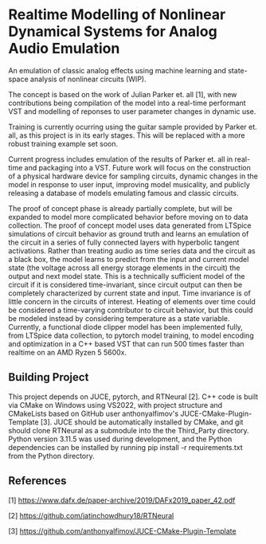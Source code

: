 # Realtime Modelling of Nonlinear Dynamical Systems for Analog Audio Emulation

An emulation of classic analog effects using machine learning and state-space analysis of nonlinear circuits (WIP).

The concept is based on the work of Julian Parker et. all [1], with new contributions being compilation of the model into a real-time performant VST and modelling of reponses to user parameter changes in dynamic use.

Training is currently ocurring using the guitar sample provided by Parker et. all, as this project is in its early stages. This will be replaced with a more robust training example set soon.

Current progress includes emulation of the results of Parker et. all in real-time and packaging into a VST. Future work will focus on the construction of a physical hardware device for sampling circuits, dynamic changes in the model in response to user input, improving model musicality, and publicly releasing a database of models emulating famous and classic circuits.

The proof of concept phase is already partially complete, but will be expanded to model more complicated behavior before moving on to data collection. The proof of concept model uses data generated from LTSpice simulations of circuit behavior as ground truth and learns an emulation of the circuit in a series of fully connected layers with hyperbolic tangent activations. Rather than treating audio as time series data and the circuit as a black box, the model learns to predict from the input and current model state (the voltage across all energy storage elements in the circuit) the output and next model state. This is a technically sufficient model of the circuit if it is considered time-invariant, since circuit output can then be completely characterized by current state and input. Time invariance is of little concern in the circuits of interest. Heating of elements over time could be considered a time-varying contributor to circuit behavior, but this could be modeled instead by considering temperature as a state variable. Currently, a functional diode clipper model has been implemented fully, from LTSpice data collection, to pytorch model training, to model encoding and optimization in a C++ based VST that can run 500 times faster than realtime on an AMD Ryzen 5 5600x.


## Building Project

This project depends on JUCE, pytorch, and RTNeural [2]. C++ code is built via CMake on Windows using VS2022, with project structure and CMakeLists based on GitHub user anthonyalfimov's JUCE-CMake-Plugin-Template [3]. JUCE should be automatically installed by CMake, and git should clone RTNeural as a submodule into the the Third_Party directory. Python version 3.11.5 was used during development, and the Python dependencies can be installed by running pip install -r requirements.txt from the Python directory.

## References

[1] https://www.dafx.de/paper-archive/2019/DAFx2019_paper_42.pdf

[2] https://github.com/jatinchowdhury18/RTNeural

[3] https://github.com/anthonyalfimov/JUCE-CMake-Plugin-Template
